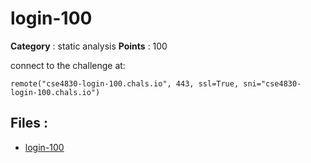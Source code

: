 # login-100

**Category** : static analysis
**Points** : 100

connect to  the challenge at: 

``remote("cse4830-login-100.chals.io", 443, ssl=True, sni="cse4830-login-100.chals.io")``

## Files : 
 - [login-100](./login-100)



